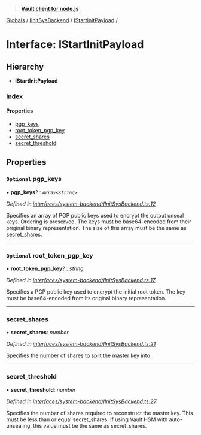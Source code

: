 > **[Vault client for node.js](../README.md)**

[Globals](../globals.md) / [IInitSysBackend](../modules/iinitsysbackend.md) / [IStartInitPayload](iinitsysbackend.istartinitpayload.md) /

# Interface: IStartInitPayload

## Hierarchy

* **IStartInitPayload**

### Index

#### Properties

* [pgp_keys](iinitsysbackend.istartinitpayload.md#optional-pgp_keys)
* [root_token_pgp_key](iinitsysbackend.istartinitpayload.md#optional-root_token_pgp_key)
* [secret_shares](iinitsysbackend.istartinitpayload.md#secret_shares)
* [secret_threshold](iinitsysbackend.istartinitpayload.md#secret_threshold)

## Properties

### `Optional` pgp_keys

• **pgp_keys**? : *`Array<string>`*

*Defined in [interfaces/system-backend/IInitSysBackend.ts:12](https://github.com/theogravity/vault-tacular/blob/13bcf09/src/interfaces/system-backend/IInitSysBackend.ts#L12)*

Specifies an array of PGP public keys used to encrypt the output unseal keys. Ordering is
preserved. The keys must be base64-encoded from their original binary representation.
The size of this array must be the same as secret_shares.

___

### `Optional` root_token_pgp_key

• **root_token_pgp_key**? : *string*

*Defined in [interfaces/system-backend/IInitSysBackend.ts:17](https://github.com/theogravity/vault-tacular/blob/13bcf09/src/interfaces/system-backend/IInitSysBackend.ts#L17)*

Specifies a PGP public key used to encrypt the initial root token. The key must be
base64-encoded from its original binary representation.

___

###  secret_shares

• **secret_shares**: *number*

*Defined in [interfaces/system-backend/IInitSysBackend.ts:21](https://github.com/theogravity/vault-tacular/blob/13bcf09/src/interfaces/system-backend/IInitSysBackend.ts#L21)*

Specifies the number of shares to split the master key into

___

###  secret_threshold

• **secret_threshold**: *number*

*Defined in [interfaces/system-backend/IInitSysBackend.ts:27](https://github.com/theogravity/vault-tacular/blob/13bcf09/src/interfaces/system-backend/IInitSysBackend.ts#L27)*

Specifies the number of shares required to reconstruct the master key. This must be less
than or equal secret_shares. If using Vault HSM with auto-unsealing, this value must be the
same as secret_shares.